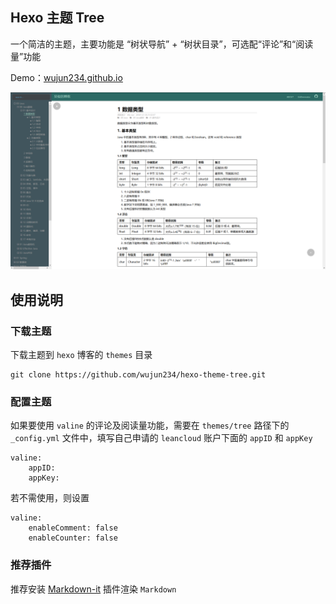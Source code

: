 ## Hexo 主题 Tree

一个简洁的主题，主要功能是 “树状导航” + “树状目录”，可选配“评论”和“阅读量”功能

Demo：[wujun234.github.io](wujun234.github.io)

![](/Tree.png)

## 使用说明

### 下载主题

下载主题到 `hexo` 博客的 `themes` 目录
```
git clone https://github.com/wujun234/hexo-theme-tree.git
```

### 配置主题

如果要使用 `valine` 的评论及阅读量功能，需要在 `themes/tree` 路径下的 `_config.yml` 文件中，填写自己申请的 `leancloud` 账户下面的 `appID` 和 `appKey`

```
valine:
    appID: 
    appKey: 
```

若不需使用，则设置
```
valine:
    enableComment: false 
    enableCounter: false
```

### 推荐插件

推荐安装 [Markdown-it](https://github.com/markdown-it/markdown-it) 插件渲染 `Markdown`
